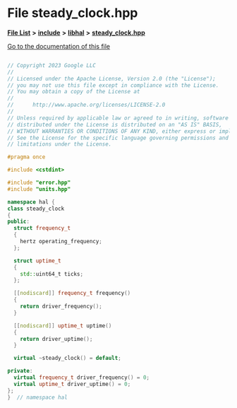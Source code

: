 

# File steady\_clock.hpp

[**File List**](files.md) **>** [**include**](dir_cba0faac6e93618a6e2539705915bd70.md) **>** [**libhal**](dir_c21661262b37aa135a14febc024e67d7.md) **>** [**steady\_clock.hpp**](libhal_2steady__clock_8hpp.md)

[Go to the documentation of this file](libhal_2steady__clock_8hpp.md)

```C++

// Copyright 2023 Google LLC
//
// Licensed under the Apache License, Version 2.0 (the "License");
// you may not use this file except in compliance with the License.
// You may obtain a copy of the License at
//
//      http://www.apache.org/licenses/LICENSE-2.0
//
// Unless required by applicable law or agreed to in writing, software
// distributed under the License is distributed on an "AS IS" BASIS,
// WITHOUT WARRANTIES OR CONDITIONS OF ANY KIND, either express or implied.
// See the License for the specific language governing permissions and
// limitations under the License.

#pragma once

#include <cstdint>

#include "error.hpp"
#include "units.hpp"

namespace hal {
class steady_clock
{
public:
  struct frequency_t
  {
    hertz operating_frequency;
  };

  struct uptime_t
  {
    std::uint64_t ticks;
  };

  [[nodiscard]] frequency_t frequency()
  {
    return driver_frequency();
  }

  [[nodiscard]] uptime_t uptime()
  {
    return driver_uptime();
  }

  virtual ~steady_clock() = default;

private:
  virtual frequency_t driver_frequency() = 0;
  virtual uptime_t driver_uptime() = 0;
};
}  // namespace hal

```

